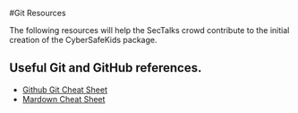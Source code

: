 #Git Resources

The following resources will help the SecTalks crowd contribute to the initial creation of the CyberSafeKids package.

## Useful Git and GitHub references.

* [Github Git Cheat Sheet](https://training.github.com/downloads/github-git-cheat-sheet/)
* [Mardown Cheat Sheet](https://github.com/adam-p/markdown-here/wiki/Markdown-Cheatsheet)


